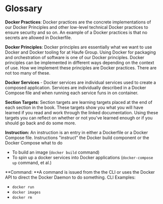 # Glossary

**Docker Practices**: Docker practices are the concrete implementations of our Docker Principles and other low-level technical Docker practices to ensure security and so on. An example of a Docker practices is that no secrets are allowed in Dockerfile.

**Docker Principles**: Docker principles are essentially what we want to use Docker and Docker tooling for at Haufe Group. Using Docker for packaging and orchestration of software is one of our Docker principles. Docker principles can be implemented in different ways depending on the context of use. How we implement these principles are Docker practices. There are not too many of these.

**Docker Services** - Docker services are individual services used to create a composed application. Services are individually described in a Docker Compose file and when running each service funs in on container.

**Section Targets**: Section targets are learning targets placed at the end of each section in the book. These targets show you what you will have learned if you read and work through the linked documentation. Using these targets you can reflect on whether or not you've learned enough or if you should go back and do some more.

**Instruction:** An instruction is an entry in either a Dockerfile or a Docker Compose file. Instructions "instruct" the Docker build component or the Docker Compose what to do 

* To build an image \(`docker build` command\)
* To spin up a docker services into Docker applications \(`docker-compose up` command, et al.\)

**Command: **A command is issued from the the CLI or uses the Docker API to direct the Docker Daemon to do something. CLI Examples:
* `docker run`
* `docker images`
* `docker rm `



